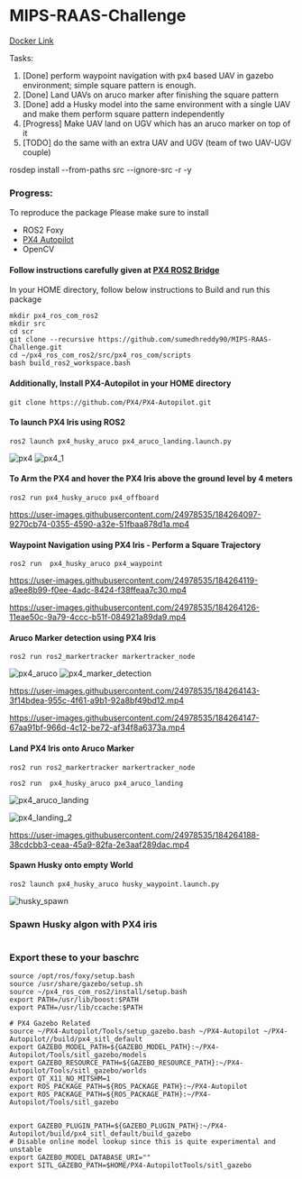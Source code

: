 # MIPS-RAAS-Challenge

[Docker Link](https://hub.docker.com/repository/docker/sumedhrk/px4_ros2_arl)

Tasks:

1) [Done] perform waypoint navigation with px4 based UAV in gazebo environment; simple square pattern is enough. 
2) [Done] Land UAVs on aruco marker after finishing the square pattern 
3) [Done] add a Husky model into the same environment with a single UAV and make them perform square pattern independently 
4) [Progress] Make UAV land on UGV which has an aruco marker on top of it
5) [TODO] do the same with an extra UAV and UGV (team of two UAV-UGV couple)

rosdep install --from-paths src --ignore-src -r -y 

### Progress:

To reproduce the package Please make sure to install 
- ROS2 Foxy
- [PX4 Autopilot](https://docs.px4.io/main/en/ros/ros2_comm.html)
- OpenCV

#### Follow instructions carefully given at [PX4 ROS2 Bridge](https://docs.px4.io/main/en/ros/ros2_comm.html)

In your HOME directory, follow below instructions to Build and run this package
```
mkdir px4_ros_com_ros2
mkdir src
cd scr
git clone --recursive https://github.com/sumedhreddy90/MIPS-RAAS-Challenge.git
cd ~/px4_ros_com_ros2/src/px4_ros_com/scripts
bash build_ros2_workspace.bash

```
#### Additionally, Install PX4-Autopilot in your HOME directory

```
git clone https://github.com/PX4/PX4-Autopilot.git
```

#### To launch PX4 Iris using ROS2 

```
ros2 launch px4_husky_aruco px4_aruco_landing.launch.py 
```
![px4](https://user-images.githubusercontent.com/24978535/184264010-cb92ef4c-6f15-4494-b49e-ed87ea7e7304.png)
![px4_1](https://user-images.githubusercontent.com/24978535/184264062-440bfa50-34f5-4ed0-a8a6-90386dbb1c9b.png)



#### To Arm the PX4 and hover the PX4 Iris above the ground level by 4 meters

```
ros2 run px4_husky_aruco px4_offboard
```


https://user-images.githubusercontent.com/24978535/184264097-9270cb74-0355-4590-a32e-51fbaa878d1a.mp4



#### Waypoint Navigation using PX4 Iris - Perform a Square Trajectory 

```
ros2 run  px4_husky_aruco px4_waypoint
```


https://user-images.githubusercontent.com/24978535/184264119-a9ee8b99-f0ee-4adc-8424-f38ffeaa7c30.mp4


https://user-images.githubusercontent.com/24978535/184264126-11eae50c-9a79-4ccc-b51f-084921a89da9.mp4



#### Aruco Marker detection using PX4 Iris

```
ros2 run ros2_markertracker markertracker_node
```

![px4_aruco](https://user-images.githubusercontent.com/24978535/184264255-7d187041-7b45-40c5-9266-8c918cc1343f.png)
![px4_marker_detection](https://user-images.githubusercontent.com/24978535/184264469-66db8a74-119e-4338-89b6-7beb324adcdc.png)

https://user-images.githubusercontent.com/24978535/184264143-3f14bdea-955c-4f61-a9b1-92a8bf49bd12.mp4

https://user-images.githubusercontent.com/24978535/184264147-67aa91bf-966d-4c12-be72-af34f8a6373a.mp4





#### Land PX4 Iris onto Aruco Marker

```
ros2 run ros2_markertracker markertracker_node 
```
```
ros2 run  px4_husky_aruco px4_aruco_landing
```
![px4_aruco_landing](https://user-images.githubusercontent.com/24978535/184264218-8d7e26bf-6c5d-4d68-abe0-bf22e03865a9.png)

![px4_landing_2](https://user-images.githubusercontent.com/24978535/184264208-18fb669c-24d4-45af-848d-69630c28d29e.png)


https://user-images.githubusercontent.com/24978535/184264188-38cdcbb3-ceaa-45a9-82fa-2e3aaf289dac.mp4


#### Spawn Husky onto empty World
```
ros2 launch px4_husky_aruco husky_waypoint.launch.py
```
![husky_spawn](https://user-images.githubusercontent.com/24978535/184264965-8a46b844-c76e-44ec-9b2a-dfdcfacd3d6e.png)


### Spawn Husky algon with PX4 iris
```
```

### Export these to your baschrc
```
source /opt/ros/foxy/setup.bash
source /usr/share/gazebo/setup.sh
source ~/px4_ros_com_ros2/install/setup.bash
export PATH=/usr/lib/boost:$PATH
export PATH=/usr/lib/ccache:$PATH

# PX4 Gazebo Related
source ~/PX4-Autopilot/Tools/setup_gazebo.bash ~/PX4-Autopilot ~/PX4-Autopilot//build/px4_sitl_default
export GAZEBO_MODEL_PATH=${GAZEBO_MODEL_PATH}:~/PX4-Autopilot/Tools/sitl_gazebo/models
export GAZEBO_RESOURCE_PATH=${GAZEBO_RESOURCE_PATH}:~/PX4-Autopilot/Tools/sitl_gazebo/worlds
export QT_X11_NO_MITSHM=1
export ROS_PACKAGE_PATH=${ROS_PACKAGE_PATH}:~/PX4-Autopilot
export ROS_PACKAGE_PATH=${ROS_PACKAGE_PATH}:~/PX4-Autopilot/Tools/sitl_gazebo


export GAZEBO_PLUGIN_PATH=${GAZEBO_PLUGIN_PATH}:~/PX4-Autopilot/build/px4_sitl_default/build_gazebo
# Disable online model lookup since this is quite experimental and unstable
export GAZEBO_MODEL_DATABASE_URI=""
export SITL_GAZEBO_PATH=$HOME/PX4-AutopilotTools/sitl_gazebo
```
